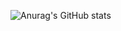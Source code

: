 ![Anurag's GitHub stats](https://github-readme-stats.vercel.app/api?username=rampantspark&show_icons=true&theme=synthwave)